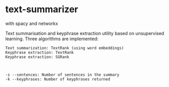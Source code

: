 # text-summarizer
with spacy and networkx


Text summarisation and keyphrase extraction utility based on unsupervised learning. Three algorithms are implemented:

    Text summarization: TextRank (using word embeddings)
    Keyphrase extraction: TextRank
    Keyphrase extraction: SGRank



    -s --sentences: Number of sentences in the summary
    -k --keyphrases: Number of keyphrases returned

